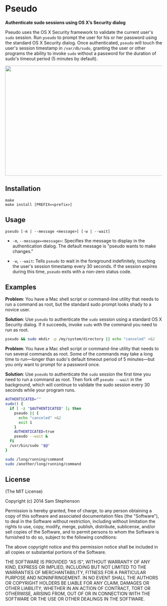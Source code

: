 # Pseudo
**Authenticate sudo sessions using OS X’s Security dialog**

Pseudo uses the OS X Security framework to validate the current
user's `sudo` session. Run `pseudo` to prompt the user for his or her
password using the standard OS X Security dialog. Once authenticated,
`pseudo` will touch the user's session timestamp in `/var/db/sudo`,
granting the user or other programs the ability to invoke `sudo`
without a password for the duration of sudo's timeout period (5
minutes by default).

<img src="http://i.imgur.com/AYKC8nb.png" width="557" height="353">

## Installation

    make
    make install [PREFIX=<prefix>]

## Usage

    pseudo [-m | --message <message>] [-w | --wait]

* `-m`, `--message=<message>`:
  Specifies the message to display in the authentication dialog. The
  default message is "pseudo wants to make changes."

* `-w`, `--wait`:
  Tells `pseudo` to wait in the foreground indefinitely, touching the
  user's session timestamp every 30 seconds. If the session expires
  during this time, `pseudo` exits with a non-zero status code.

## Examples

**Problem**: You have a Mac shell script or command-line utility
that needs to run a command as root, but the standard sudo prompt
looks shady to a novice user.

**Solution**: Use `pseudo` to authenticate the `sudo` session using a
standard OS X Security dialog. If it succeeds, invoke `sudo` with the
command you need to run as root.

```bash
pseudo && sudo mkdir -p /my/system/directory || echo "canceled" >&2
```

**Problem**: You have a Mac shell script or command-line utility that
needs to run several commands as root. Some of the commands may take a
long time to run—longer than sudo's default timeout period of 5
minutes—but you only want to prompt for a password once.

**Solution**: Use `pseudo` to authenticate the `sudo` session the
first time you need to run a command as root. Then fork off `pseudo
--wait` in the background, which will continue to validate the sudo
session every 30 seconds while your program runs.

```bash
AUTHENTICATED=""
sudo() {
  if [ -z "$AUTHENTICATED" ]; then
    pseudo || {
      echo "canceled" >&2
      exit 1
    }
    AUTHENTICATED=true
    pseudo --wait &
  fi
  /usr/bin/sudo "$@"
}

sudo /long/running/command
sudo /another/long/running/command
```

## License

(The MIT License)

Copyright (c) 2014 Sam Stephenson

Permission is hereby granted, free of charge, to any person obtaining
a copy of this software and associated documentation files (the
"Software"), to deal in the Software without restriction, including
without limitation the rights to use, copy, modify, merge, publish,
distribute, sublicense, and/or sell copies of the Software, and to
permit persons to whom the Software is furnished to do so, subject to
the following conditions:

The above copyright notice and this permission notice shall be
included in all copies or substantial portions of the Software.

THE SOFTWARE IS PROVIDED "AS IS", WITHOUT WARRANTY OF ANY KIND,
EXPRESS OR IMPLIED, INCLUDING BUT NOT LIMITED TO THE WARRANTIES OF
MERCHANTABILITY, FITNESS FOR A PARTICULAR PURPOSE AND
NONINFRINGEMENT. IN NO EVENT SHALL THE AUTHORS OR COPYRIGHT HOLDERS BE
LIABLE FOR ANY CLAIM, DAMAGES OR OTHER LIABILITY, WHETHER IN AN ACTION
OF CONTRACT, TORT OR OTHERWISE, ARISING FROM, OUT OF OR IN CONNECTION
WITH THE SOFTWARE OR THE USE OR OTHER DEALINGS IN THE SOFTWARE.
